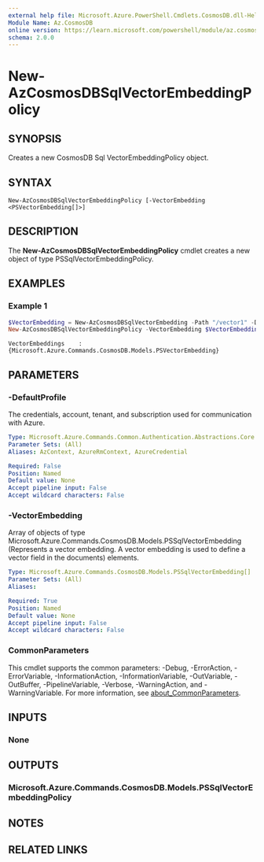 ```yaml
---
external help file: Microsoft.Azure.PowerShell.Cmdlets.CosmosDB.dll-Help.xml
Module Name: Az.CosmosDB
online version: https://learn.microsoft.com/powershell/module/az.cosmosdb/new-azcosmosdbsqlvectorembeddingpolicy
schema: 2.0.0
---
```


# New-AzCosmosDBSqlVectorEmbeddingPolicy

## SYNOPSIS
Creates a new CosmosDB Sql VectorEmbeddingPolicy object.

## SYNTAX

```
New-AzCosmosDBSqlVectorEmbeddingPolicy [-VectorEmbedding <PSVectorEmbedding[]>]
```

## DESCRIPTION
The **New-AzCosmosDBSqlVectorEmbeddingPolicy** cmdlet creates a new object of type PSSqlVectorEmbeddingPolicy.

## EXAMPLES

### Example 1
```powershell
$VectorEmbedding = New-AzCosmosDBSqlVectorEmbedding -Path "/vector1" -DataType "float32" -DistanceFunction "dotproduct" -Dimensions 200
New-AzCosmosDBSqlVectorEmbeddingPolicy -VectorEmbedding $VectorEmbedding
```

```output
VectorEmbeddings    : {Microsoft.Azure.Commands.CosmosDB.Models.PSVectorEmbedding}
```

## PARAMETERS

### -DefaultProfile
The credentials, account, tenant, and subscription used for communication with Azure.

```yaml
Type: Microsoft.Azure.Commands.Common.Authentication.Abstractions.Core.IAzureContextContainer
Parameter Sets: (All)
Aliases: AzContext, AzureRmContext, AzureCredential

Required: False
Position: Named
Default value: None
Accept pipeline input: False
Accept wildcard characters: False
```

### -VectorEmbedding
Array of objects of type Microsoft.Azure.Commands.CosmosDB.Models.PSSqlVectorEmbedding (Represents a vector embedding. A vector embedding is used to define a vector field in the documents) elements.

```yaml
Type: Microsoft.Azure.Commands.CosmosDB.Models.PSSqlVectorEmbedding[]
Parameter Sets: (All)
Aliases:

Required: True
Position: Named
Default value: None
Accept pipeline input: False
Accept wildcard characters: False
```

### CommonParameters
This cmdlet supports the common parameters: -Debug, -ErrorAction, -ErrorVariable, -InformationAction, -InformationVariable, -OutVariable, -OutBuffer, -PipelineVariable, -Verbose, -WarningAction, and -WarningVariable. For more information, see [about_CommonParameters](http://go.microsoft.com/fwlink/?LinkID=113216).

## INPUTS

### None

## OUTPUTS

### Microsoft.Azure.Commands.CosmosDB.Models.PSSqlVectorEmbeddingPolicy

## NOTES

## RELATED LINKS
